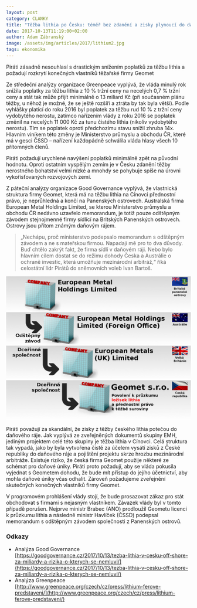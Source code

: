 ```yaml
---
layout: post
category: CLANKY
title: "Těžba lithia po Česku: téměř bez zdanění a zisky plynoucí do daňového ráje"
date: 2017-10-13T11:19:00+02:00
author: Adam Zábranský
image: /assets/img/articles/2017/lithium2.jpg
tags: ekonomika
---
```

Piráti zásadně nesouhlasí s drastickým snížením poplatků za těžbu lithia a požadují rozkrytí konečných vlastníků těžařské firmy Geomet

Ze středeční analýzy organizace Greenpeace vyplývá, že vláda minulý rok snížila poplatky za těžbu lithia z 10 % tržní ceny na necelých 0,7 % tržní ceny a stát tak může přijít minimálně o 13 miliard Kč (při současném plánu těžby, u něhož je možné, že se ještě rozšíří a ztráta by tak byla větší). Podle vyhlášky platící do roku 2016 byl poplatek za těžbu rud 10 % z tržní ceny vydobytého nerostu, zatímco nařízením vlády z roku 2016 se poplatek změnil na necelých 11 000 Kč za tunu čistého lithia (nikoliv vydobytého nerostu). Tím se poplatek oproti předchozímu stavu snížil zhruba 14x. Hlavním viníkem této změny je Ministerstvo průmyslu a obchodu ČR, které má v gesci ČSSD – nařízení každopádně schválila vláda hlasy všech 10 přítomných členů.

Piráti požadují urychlené navýšení poplatků minimálně zpět na původní hodnotu. Oproti ostatním vyspělým zemím je v Česku zdanění těžby nerostného bohatství velmi nízké a mnohdy se pohybuje spíše na úrovni vykořisťovaných rozvojových zemí.

Z páteční analýzy organizace Good Governance vyplývá, že vlastnická struktura firmy Geomet, která má na těžbu lithia na Cínovci přednostní právo, je neprůhledná a končí na Panenských ostrovech. Australská firma European Metal Holdings Limited, se kterou Ministerstvo průmyslu a obchodu ČR nedávno uzavřelo memorandum, je totiž pouze odštěpným závodem stejnojmenné firmy sídlící na Britských Panenských ostrovech. Ostrovy jsou přitom známým daňovým rájem. 

> „Nechápu, proč ministerstvo podepsalo memorandum s odštěpným závodem a ne s mateřskou firmou. Napadají mě pro to dva důvody. Buď chtělo zakrýt fakt, že firma sídlí v daňovém ráji. Nebo bylo hlavním cílem dostat se do režimu dohody Česka a Austrálie o ochraně investic, která umožňuje mezinárodní arbitráž,“ říká celostátní lídr Pirátů do sněmovních voleb Ivan Bartoš.

![Vlastnická struktura skupiny EMH](/assets/img/articles/2017/majetkovastruktura.jpg "Vlastnická struktura skupiny EMH")

Piráti považují za skandální, že zisky z těžby českého lithia potečou do daňového ráje. Jak vyplývá ze zveřejněných dokumentů skupiny EMH, jediným projektem celé této skupiny je těžba lithia v Cínovci. Celá struktura tak vypadá, jako by byla vytvořena čistě za účelem vysátí zisků z České republiky do daňového ráje a pojištění projektu skrze hrozbu mezinárodní arbitráže. Existuje riziko, že česká firma Geomet použije některé ze schémat pro daňové úniky. Piráti proto požadují, aby se vláda pokusila vyjednat s Geometem dohodu, že bude mít přístup do jejího účetnictví, aby mohla daňové úniky včas odhalit. Zároveň požadujeme zveřejnění skutečných konečných vlastníků firmy Geomet.

V programovém prohlášení vlády stojí, že bude prosazovat zákaz pro stát obchodovat s firmami s nejasným vlastníkem. Závazek vlády byl v tomto případě porušen. Nejprve ministr Brabec (ANO) prodloužil Geometu licenci k průzkumu lithia a následně ministr Havlíček (ČSSD) podepsal memorandum s odštěpným závodem společnosti z Panenských ostrovů.

### Odkazy

* Analýza Good Governance [https://goodgovernance.cz/2017/10/13/tezba-lithia-v-cesku-off-shore-za-miliardy-a-rizika-o-kterych-se-nemluvi/](https://goodgovernance.cz/2017/10/13/tezba-lithia-v-cesku-off-shore-za-miliardy-a-rizika-o-kterych-se-nemluvi/)
* Analýza Greenpeace [http://www.greenpeace.org/czech/cz/press/lithium-ferove-predstaveni/](http://www.greenpeace.org/czech/cz/press/lithium-ferove-predstaveni/)

